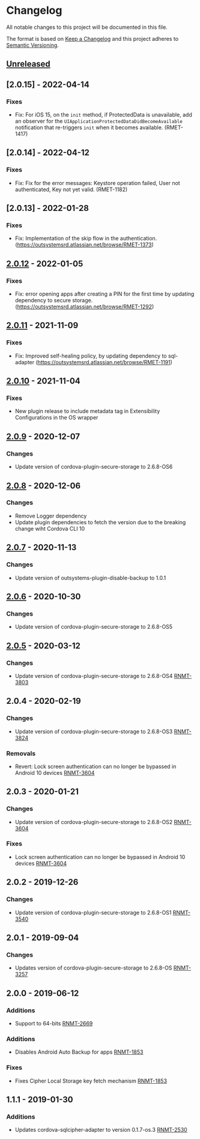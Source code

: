 # Changelog
All notable changes to this project will be documented in this file.

The format is based on [Keep a Changelog](http://keepachangelog.com/en/1.0.0/)
and this project adheres to [Semantic Versioning](http://semver.org/spec/v2.0.0.html).

## [Unreleased]

## [2.0.15] - 2022-04-14
### Fixes
- Fix: For iOS 15, on the `init` method, if ProtectedData is unavailable, add an observer for the `UIApplicationProtectedDataDidBecomeAvailable` notification that re-triggers `init` when it becomes available. (RMET-1417)

## [2.0.14] - 2022-04-12
### Fixes
- Fix: Fix for the error messages: Keystore operation failed, User not authenticated, Key not yet valid. (RMET-1182)

## [2.0.13] - 2022-01-28
### Fixes
- Fix: Implementation of the skip flow in the authentication. (https://outsystemsrd.atlassian.net/browse/RMET-1373)
## [2.0.12] - 2022-01-05
### Fixes
- Fix: error opening apps after creating a PIN for the first time by updating dependency to secure storage. (https://outsystemsrd.atlassian.net/browse/RMET-1292)
## [2.0.11] - 2021-11-09
### Fixes
- Fix: Improved self-healing policy, by updating dependency to sql-adapter (https://outsystemsrd.atlassian.net/browse/RMET-1191)

## [2.0.10] - 2021-11-04
### Fixes
- New plugin release to include metadata tag in Extensibility Configurations in the OS wrapper

## [2.0.9] - 2020-12-07
### Changes
- Update version of cordova-plugin-secure-storage to 2.6.8-OS6

## [2.0.8] - 2020-12-06
### Changes
- Remove Logger dependency 
- Update plugin dependencies to fetch the version due to the breaking change wiht Cordova CLI 10

## [2.0.7] - 2020-11-13
### Changes
- Update version of outsystems-plugin-disable-backup to 1.0.1 


## [2.0.6] - 2020-10-30
### Changes
- Update version of cordova-plugin-secure-storage to 2.6.8-OS5 


## [2.0.5] - 2020-03-12
### Changes
- Update version of cordova-plugin-secure-storage to 2.6.8-OS4 [RNMT-3803](https://outsystemsrd.atlassian.net/browse/RNMT-3803)

## 2.0.4 - 2020-02-19
### Changes
- Update version of cordova-plugin-secure-storage to 2.6.8-OS3 [RNMT-3824](https://outsystemsrd.atlassian.net/browse/RNMT-3824)

### Removals
- Revert: Lock screen authentication can no longer be bypassed in Android 10 devices [RNMT-3604](https://outsystemsrd.atlassian.net/browse/RNMT-3604)

## 2.0.3 - 2020-01-21
### Changes
- Update version of cordova-plugin-secure-storage to 2.6.8-OS2 [RNMT-3604](https://outsystemsrd.atlassian.net/browse/RNMT-3604)

### Fixes
- Lock screen authentication can no longer be bypassed in Android 10 devices [RNMT-3604](https://outsystemsrd.atlassian.net/browse/RNMT-3604)

## 2.0.2 - 2019-12-26
### Changes
- Update version of cordova-plugin-secure-storage to 2.6.8-OS1 [RNMT-3540](https://outsystemsrd.atlassian.net/browse/RNMT-3540)

## 2.0.1 - 2019-09-04
### Changes
- Updates version of cordova-plugin-secure-storage to 2.6.8-OS [RNMT-3257](https://outsystemsrd.atlassian.net/browse/RNMT-3257)

## 2.0.0 - 2019-06-12
### Additions
- Support to 64-bits [RNMT-2669](https://outsystemsrd.atlassian.net/browse/RNMT-2669)

### Additions
- Disables Android Auto Backup for apps [RNMT-1853](https://outsystemsrd.atlassian.net/browse/RNMT-1853)

### Fixes
- Fixes Cipher Local Storage key fetch mechanism [RNMT-1853](https://outsystemsrd.atlassian.net/browse/RNMT-1853)

## 1.1.1 - 2019-01-30
### Additions
- Updates cordova-sqlcipher-adapter to version 0.1.7-os.3 [RNMT-2530](https://outsystemsrd.atlassian.net/browse/RNMT-2530)

[Unreleased]: https://github.com/OutSystems/cordova-outsystems-secure-sqlite-bundle/compare/2.0.12...HEAD
[2.0.12]: https://github.com/OutSystems/cordova-outsystems-secure-sqlite-bundle/compare/2.0.10...2.0.12
[2.0.11]: https://github.com/OutSystems/cordova-outsystems-secure-sqlite-bundle/compare/2.0.10...2.0.11
[2.0.10]: https://github.com/OutSystems/cordova-outsystems-secure-sqlite-bundle/compare/2.0.9...2.0.10
[2.0.9]: https://github.com/OutSystems/cordova-outsystems-secure-sqlite-bundle/compare/2.0.8...2.0.9
[2.0.8]: https://github.com/OutSystems/cordova-outsystems-secure-sqlite-bundle/compare/2.0.7...2.0.8
[2.0.7]: https://github.com/OutSystems/cordova-outsystems-secure-sqlite-bundle/compare/2.0.6...2.0.7
[2.0.6]: https://github.com/OutSystems/cordova-outsystems-secure-sqlite-bundle/compare/2.0.5...2.0.6
[2.0.5]: https://github.com/OutSystems/cordova-outsystems-secure-sqlite-bundle/compare/2.0.4...2.0.5
[2.0.4]: https://github.com/OutSystems/cordova-outsystems-secure-sqlite-bundle/compare/2.0.3...2.0.4
[2.0.3]: https://github.com/OutSystems/cordova-outsystems-secure-sqlite-bundle/compare/2.0.2...2.0.3
[2.0.2]: https://github.com/OutSystems/cordova-outsystems-secure-sqlite-bundle/compare/2.0.1...2.0.2
[2.0.1]: https://github.com/OutSystems/cordova-outsystems-secure-sqlite-bundle/compare/2.0.0...2.0.1
[2.0.0]: https://github.com/OutSystems/cordova-outsystems-secure-sqlite-bundle/compare/1.1.1...2.0.0
[1.1.1]: https://github.com/OutSystems/cordova-outsystems-secure-sqlite-bundle/compare/1.1.0...1.1.1
